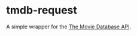 # tmdb-request

A simple wrapper for the [The Movie Database API](https://developer.themoviedb.org/reference/intro/getting-started).

